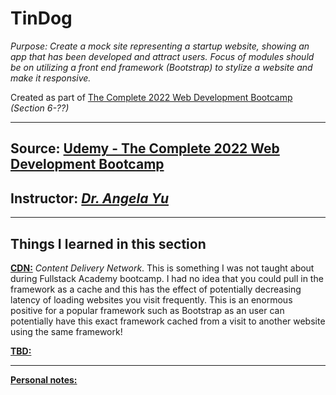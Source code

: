 # TinDog

_Purpose: Create a mock site representing a startup website, showing an app that has been developed and attract users. Focus of modules should be on utilizing a front end framework (Bootstrap) to stylize a website and make it responsive._

Created as part of <u>The Complete 2022 Web Development Bootcamp</u><br>_(Section 6-??)_

---

## Source: [Udemy - The Complete 2022 Web Development Bootcamp](https://www.udemy.com/course/the-complete-web-development-bootcamp/)

## Instructor: [_Dr. Angela Yu_](https://www.appbrewery.co/)

---

## Things I learned in this section

**<u>CDN:</u>** _Content Delivery Network_. This is something I was not taught about during Fullstack Academy bootcamp. I had no idea that you could pull in the framework as a cache and this has the effect of potentially decreasing latency of loading websites you visit frequently. This is an enormous positive for a popular framework such as Bootstrap as an user can potentially have this exact framework cached from a visit to another website using the same framework!

**<u>TBD:</u>**

---

**<u>Personal notes:</u>**
